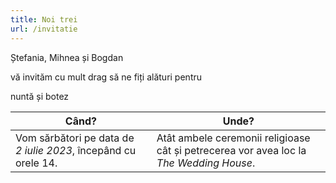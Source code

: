 ```yaml
---
title: Noi trei
url: /invitatie
---
```


<p class="cursive">Ștefania, Mihnea și Bogdan</p>

vă invităm cu mult drag să ne fiți alături pentru

<p class="cursive">nuntă și botez</p>

| Când? | Unde? |
| --- | --- |
| Vom sărbători pe data de _2 iulie 2023_, începând cu orele 14. | Atât ambele ceremonii religioase cât și petrecerea vor avea loc la _The Wedding House_. |
